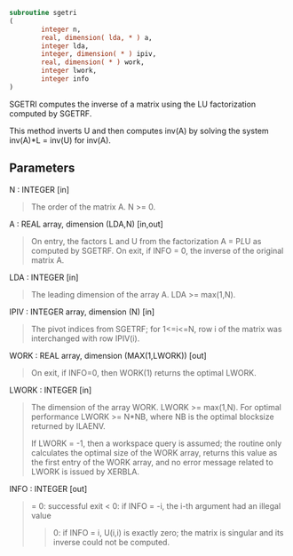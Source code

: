 ```fortran
subroutine sgetri
(
        integer n,
        real, dimension( lda, * ) a,
        integer lda,
        integer, dimension( * ) ipiv,
        real, dimension( * ) work,
        integer lwork,
        integer info
)
```

SGETRI computes the inverse of a matrix using the LU factorization
computed by SGETRF.

This method inverts U and then computes inv(A) by solving the system
inv(A)*L = inv(U) for inv(A).

## Parameters
N : INTEGER [in]
> The order of the matrix A.  N >= 0.

A : REAL array, dimension (LDA,N) [in,out]
> On entry, the factors L and U from the factorization
> A = P*L*U as computed by SGETRF.
> On exit, if INFO = 0, the inverse of the original matrix A.

LDA : INTEGER [in]
> The leading dimension of the array A.  LDA >= max(1,N).

IPIV : INTEGER array, dimension (N) [in]
> The pivot indices from SGETRF; for 1<=i<=N, row i of the
> matrix was interchanged with row IPIV(i).

WORK : REAL array, dimension (MAX(1,LWORK)) [out]
> On exit, if INFO=0, then WORK(1) returns the optimal LWORK.

LWORK : INTEGER [in]
> The dimension of the array WORK.  LWORK >= max(1,N).
> For optimal performance LWORK >= N*NB, where NB is
> the optimal blocksize returned by ILAENV.
> 
> If LWORK = -1, then a workspace query is assumed; the routine
> only calculates the optimal size of the WORK array, returns
> this value as the first entry of the WORK array, and no error
> message related to LWORK is issued by XERBLA.

INFO : INTEGER [out]
> = 0:  successful exit
> < 0:  if INFO = -i, the i-th argument had an illegal value
> > 0:  if INFO = i, U(i,i) is exactly zero; the matrix is
> singular and its inverse could not be computed.
